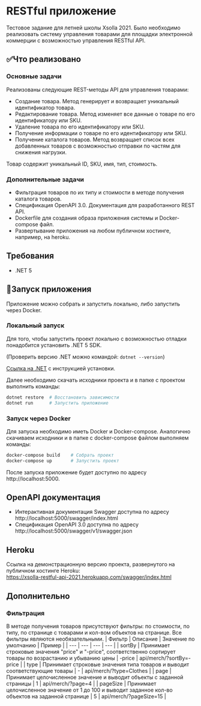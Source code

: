 # RESTful приложение
Тестовое задание для летней школы Xsolla 2021. Было необходимо реализовать систему управления товарами для площадки электронной коммерции с возможностью управления RESTful API.

## ✅Что реализовано
### Основные задачи
Реализованы следующие REST-методы API для управления товарами:
* Создание товара. Метод генерирует и возвращает уникальный идентификатор товара.
* Редактирование товара. Метод изменяет все данные о товаре по его идентификатору или SKU.
* Удаление товара по его идентификатору или SKU.
* Получение информации о товаре по его идентификатору или SKU.
* Получение каталога товаров. Метод возвращает список всех добавленных товаров с возможностью отправки по частям для снижения нагрузки.

Товар содержит уникальный ID, SKU, имя, тип, стоимость.
### Дополнительные задачи
* Фильтрация товаров по их типу и стоимости в методе получения каталога товаров.
* Спецификация OpenAPI 3.0. Документация для разработанного REST API.
* Dockerfile для создания образа приложения системы и Docker-compose файл.
* Развертывание приложения на любом публичном хостинге, например, на heroku.

## Требования
* .NET 5

## 🚀Запуск приложения
Приложение можно собрать и запустить локально, либо запустить через Docker.

### Локальный запуск
Для того, чтобы запустить проект локально с возможностью отладки понадобится установить .NET 5 SDK.

(Проверить версию .NET можно командой: `dotnet --version`)

[Ссылка на .NET](https://dotnet.microsoft.com/download/dotnet/5.0) с инструкцией установки.

Далее необходимо скачать исходники проекта и в папке с проектом выполнить команды:
```bash
dotnet restore  # Восстановить зависимости
dotnet run      # Запустить приложение
```

### Запуск через Docker
Для запуска необходимо иметь Docker и Docker-compose.
Аналогично скачиваем исходники и в папке с docker-compose файлом выполняем команды:
```bash
docker-compose build    # Собрать проект
docker-compose up       # Запустить проект
```

После запуска приложение будет доступно по адресу http://localhost:5000.

## OpenAPI документация
* Интерактивная документация Swagger доступна по адресу http://localhost:5000/swagger/index.html
* Спецификация OpenAPI 3.0 доступна по адресу http://localhost:5000/swagger/v1/swagger.json

## Heroku
Ссылка на демонстрационную версию проекта, развернутого на публичном хостинге Heroku:  
https://xsolla-restful-api-2021.herokuapp.com/swagger/index.html

## Дополнительно
### Фильтрация
В методе получения товаров присутствуют фильтры: по стоимости, по типу, по странице с товарами и кол-вом объектов на странице.
Все фильтры являются необязательными.
| Фильтр | Описание | Значение по умолчанию | Пример |
| --- | --- | --- | --- |
| sortBy | Принимает строковые значения "price" и "-price", соответственно сортирует товары по возрастанию и убыванию цены | -price | api/merch/?sortBy=-price |
| type | Принимает строковые значения типа товаров и выводит соответствующие товары | - | api/merch/?type=Clothes |
| page | Принимает целочисленное значение и выводит объекты с заданной страницы | 1 | api/merch/?page=4 |
| pageSize | Принимает целочисленное значение от 1 до 100 и выводит заданное кол-во объектов на заданной странице | 5 | api/merch/?pageSize=15 |
